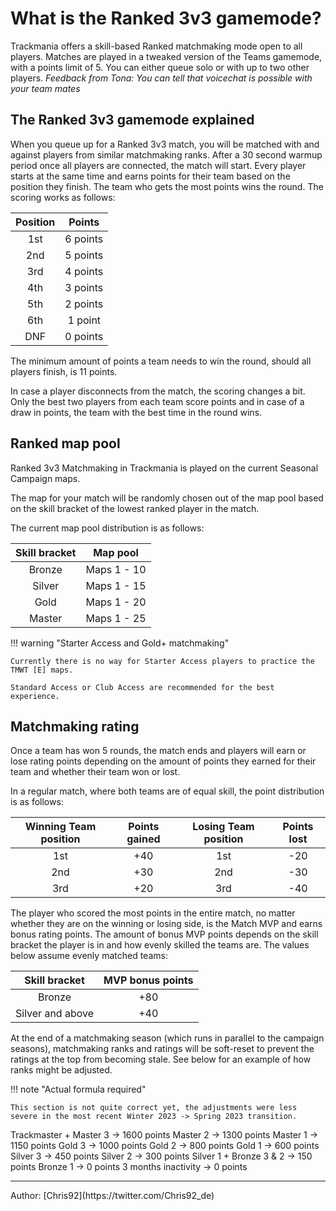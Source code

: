 # What is the Ranked 3v3 gamemode?

Trackmania offers a skill-based Ranked matchmaking mode open to all players.
Matches are played in a tweaked version of the Teams gamemode, with a points limit of 5.
You can either queue solo or with up to two other players. *Feedback from Tona: You can tell that voicechat is possible with your team mates*

## The Ranked 3v3 gamemode explained
When you queue up for a Ranked 3v3 match, you will be matched with and against players from similar matchmaking ranks.
After a 30 second warmup period once all players are connected, the match will start.
Every player starts at the same time and earns points for their team based on the position they finish. The team who gets the most points wins the round.
The scoring works as follows:

| Position | Points |
|:---:|:---:|
| 1st | 6 points |
| 2nd | 5 points |
| 3rd | 4 points |
| 4th | 3 points |
| 5th | 2 points |
| 6th | 1 point |
| DNF | 0 points |

The minimum amount of points a team needs to win the round, should all players finish, is 11 points.

In case a player disconnects from the match, the scoring changes a bit.
Only the best two players from each team score points and in case of a draw in points, the team with the best time in the round wins.

## Ranked map pool

Ranked 3v3 Matchmaking in Trackmania is played on the current Seasonal Campaign maps.

The map for your match will be randomly chosen out of the map pool based on the skill bracket of the lowest ranked player in the match.

The current map pool distribution is as follows:

| Skill bracket | Map pool |
|:---:|:---:|
| Bronze | Maps 1 - 10 |
| Silver | Maps 1 - 15 |
| Gold | Maps 1 - 20 |
| Master | Maps 1 - 25 |

!!! warning "Starter Access and Gold+ matchmaking" 

    Currently there is no way for Starter Access players to practice the TMWT [E] maps.

    Standard Access or Club Access are recommended for the best experience.

## Matchmaking rating

Once a team has won 5 rounds, the match ends and players will earn or lose rating points depending on the amount of points they earned for their team and whether their team won or lost.

In a regular match, where both teams are of equal skill, the point distribution is as follows:

| Winning Team position | Points gained | Losing Team position | Points lost |
|:---:|:---:|:---:|:---:|
| 1st | +40 | 1st | -20 |
| 2nd | +30 | 2nd | -30 |
| 3rd | +20 | 3rd | -40 |

The player who scored the most points in the entire match, no matter whether they are on the winning or losing side, is the Match MVP and earns bonus rating points.
The amount of bonus MVP points depends on the skill bracket the player is in and how evenly skilled the teams are. The values below assume evenly matched teams:

| Skill bracket | MVP bonus points |
|:---:|:---:|
| Bronze | +80 |
| Silver and above | +40 |


At the end of a matchmaking season (which runs in parallel to the campaign seasons), matchmaking ranks and ratings will be soft-reset to prevent the ratings at the top from becoming stale.
See below for an example of how ranks might be adjusted.

!!! note "Actual formula required"
    
    This section is not quite correct yet, the adjustments were less severe in the most recent Winter 2023 -> Spring 2023 transition.

Trackmaster + Master 3 -> 1600 points
Master 2 -> 1300 points
Master 1 -> 1150 points
Gold 3 -> 1000 points
Gold 2 -> 800 points
Gold 1 -> 600 points
Silver 3 -> 450 points
Silver 2 -> 300 points
Silver 1 + Bronze 3 & 2 -> 150 points
Bronze 1 -> 0 points
3 months inactivity -> 0 points

<hr>
Author: [Chris92](https://twitter.com/Chris92_de)
